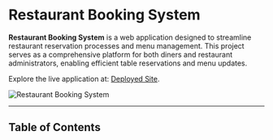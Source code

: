 # Restaurant Booking System

**Restaurant Booking System** is a web application designed to streamline restaurant reservation processes and menu management. This project serves as a comprehensive platform for both diners and restaurant administrators, enabling efficient table reservations and menu updates.

Explore the live application at: [Deployed Site](https://example.herokuapp.com).

![Restaurant Booking System](./docs/images/header.jpg)

---

## Table of Contents

